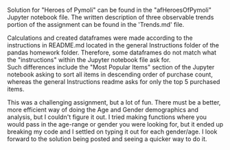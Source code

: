 Solution for "Heroes of Pymoli" can be found in the "afHeroesOfPymoli" Jupyter notebook file.
The written description of three observable trends portion of the assignment can be found in the 'Trends.md' file.

Calculations and created dataframes were made according to the instructions in README.md located in the general Instructions folder of the pandas homework folder.  Therefore, some dataframes do not match what the "instructions" within the Jupyter notebook file ask for.  
Such differences include the "Most Popular Items" section of the Jupyter notebook asking to sort all items in descending order of purchase count, whereas the general Instructions readme asks for only the top 5 purchased items.

This was a challenging assignment, but a lot of fun.  There must be a better, more efficient way of doing the Age and Gender demographics and analysis, but I couldn't figure it out.  I tried making functions where you would pass in the age-range or gender you were looking for, but it ended up breaking my code and I settled on typing it out for each gender/age.  I look forward to the solution being posted and seeing a quicker way to do it.